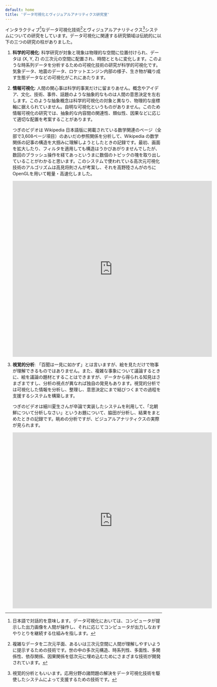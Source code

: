 ```yaml
---
default: home
title: 'データ可視化とヴィジュアルアナリティクス研究室'
---
```


インタラクティブ[^interactive]なデータ可視化技術[^infovis]とヴィジュアルアナリティクス[^va]システムについての研究をしています。データ可視化に関連する研究領域は伝統的に以下の三つの研究の柱がありました。

1. **科学的可視化**: 科学研究が対象と現象は物理的な空間に位置付けられ、データは (X, Y, Z) の三次元の空間に配置され、時間とともに変化します。このような時系列データを分析するための可視化技術の研究が科学的可視化です。気象データ、地震のデータ、ロケットエンジン内部の様子、生き物が織り成す生態データなどの可視化がこれにあたります。

1. **情報可視化**: 人間の関心事は科学的事実だけに留まりあせん。概念やアイデア、文化、技術、事件、話題のような抽象的なものは人間の意思決定を左右します。このような抽象概念は科学的可視化の対象と異なり、物理的な座標軸に据えられていません。自明な可視化というものがありません。このため情報可視化の研究では、抽象的な内容間の関連性、類似性、因果などに応じて適切な配置を考案することがあります。

    つぎのビデオは Wikipedia 日本語版に掲載されている数学関連のページ（全部で3,608ページ項目）のあいだの参照関係を分析して、Wikipedia の数学関係の記事の構造を大掴みに理解しようとしたときの記録です。最初、画面を拡大したり、フィルタを適用しても構造はうかびあがりませんでしたが、数回のブラッシュ操作を経てあっというまに数個のトピックの塊を取り出していることがわかると思います。このシステムで使われている高次元可視化技術のアルゴリズムは高見将則さんが考案し、それを高野陸さんがのちにOpenGLを用いて軽量・高速化しました。
    <iframe src="https://player.vimeo.com/video/98197432?h=f13c6df76b" width="640" height="564" frameborder="0" allow="autoplay; fullscreen" allowfullscreen></iframe>


1. **視覚的分析**: 「百聞は一見に如かず」とは言いますが、絵を見ただけで物事が理解できるものではありません。また、複雑な事象について議論するときに、絵を議論の題材とすることはできますが、データから得られる知見はさまざまですし、分析の視点が異なれば独自の発見もあります。視覚的分析では可視化した情報を分析し、整理し、意思決定にまで結びつくまでの過程を支援するシステムを構築します。

    つぎのビデオは細川夏生さんが卒論で実装したシステムを利用して、「北朝鮮について分析しなさい」というお題について、脇田が分析し、結果をまとめたときの記録です。眺めの分析ですが、ビジュアルアナリティクスの実際が見られます。
    <iframe src="https://player.vimeo.com/video/461154045#t=1m10s?h=69045881c7" width="640" height="564" frameborder="0" allow="autoplay; fullscreen" allowfullscreen></iframe>


[^interactive]: 日本語で対話的を意味します。データ可視化においては、コンピュータが提示した出力画像を人間が操作し、それに応じてコンピュータが出力しなおすやりとりを継続する仕組みを指します。

[^infovis]: 複雑なデータを二次元平面、あるいは三次元空間に人間が理解しやすいように提示するための技術です。世の中の多次元構造、時系列性、多面性、多関係性、依存関係、因果関係を低次元に埋め込むためにさまざまな技術が開発されています。

[^va]: 視覚的分析ともいいます。応用分野の諸問題の解決をデータ可視化技術を駆使したシステムによって支援するための技術です。
